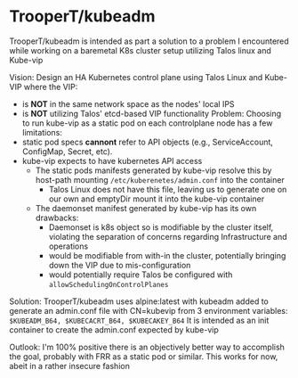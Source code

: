 # TrooperT/kubeadm
TrooperT/kubeadm is intended as part a solution to a problem I encountered while working on a baremetal K8s cluster setup utilizing Talos linux and Kube-vip

Vision:
Design an HA Kubernetes control plane using Talos Linux and Kube-VIP where the VIP:
* is **NOT** in the same network space as the nodes' local IPS
* is **NOT** utilizing Talos' etcd-based VIP functionality
Problem:
Choosing to run kube-vip as a static pod on each controlplane node has a few limitations:
* static pod specs **cannont** refer to API objects (e.g., ServiceAccount, ConfigMap, Secret, etc).
* kube-vip expects to have kubernetes API access
  * The static pods manifests generated by kube-vip resolve this by host-path mounting `/etc/kuberenetes/admin.conf` into the container
    * Talos Linux does not have this file, leaving us to generate one on our own and emptyDir mount it into the kube-vip container
  * The daemonset manifest generated by kube-vip has its own drawbacks:
    * Daemonset is k8s object so is modifiable by the cluster itself, violating the separation of concerns regarding Infrastructure and operations
    * would be modifiable from with-in the cluster, potentially bringing down the VIP due to mis-configuration
    * would potentially require Talos be configured with `allowSchedulingOnControlPlanes`

Solution:
TrooperT/kubeadm uses alpine:latest with kubeadm added to generate an admin.conf file with CN=kubevip from 3 environment variables: `$KUBEADM_B64, $KUBECACRT_B64, $KUBECAKEY_B64`
It is intended as an init container to create the admin.conf expected by kube-vip


Outlook:
I'm 100% positive there is an objectively better way to accomplish the goal, probably with FRR as a static pod or similar. This works for now, abeit in a rather insecure fashion
